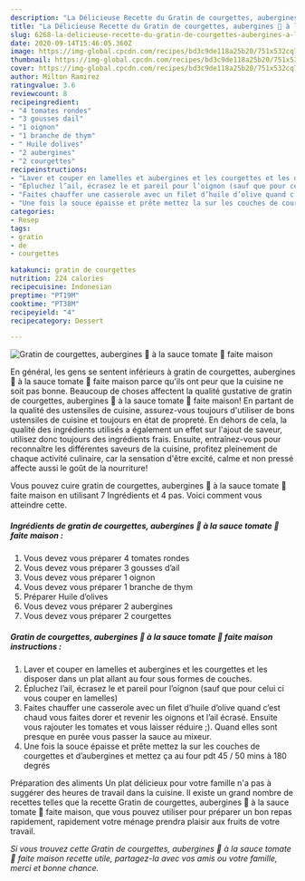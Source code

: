 ```yaml
---
description: "La Délicieuse Recette du Gratin de courgettes, aubergines 🍆 à la sauce tomate 🥫 faite maison"
title: "La Délicieuse Recette du Gratin de courgettes, aubergines 🍆 à la sauce tomate 🥫 faite maison"
slug: 6268-la-delicieuse-recette-du-gratin-de-courgettes-aubergines-a-la-sauce-tomate-faite-maison
date: 2020-09-14T15:46:05.360Z
image: https://img-global.cpcdn.com/recipes/bd3c9de118a25b20/751x532cq70/gratin-de-courgettes-aubergines-🍆-a-la-sauce-tomate-🥫-faite-maison-photo-principale-de-la-recette.jpg
thumbnail: https://img-global.cpcdn.com/recipes/bd3c9de118a25b20/751x532cq70/gratin-de-courgettes-aubergines-🍆-a-la-sauce-tomate-🥫-faite-maison-photo-principale-de-la-recette.jpg
cover: https://img-global.cpcdn.com/recipes/bd3c9de118a25b20/751x532cq70/gratin-de-courgettes-aubergines-🍆-a-la-sauce-tomate-🥫-faite-maison-photo-principale-de-la-recette.jpg
author: Milton Ramirez
ratingvalue: 3.6
reviewcount: 8
recipeingredient:
- "4 tomates rondes"
- "3 gousses dail"
- "1 oignon"
- "1 branche de thym"
- " Huile dolives"
- "2 aubergines"
- "2 courgettes"
recipeinstructions:
- "Laver et couper en lamelles et aubergines et les courgettes et les disposer dans un plat allant au four sous formes de couches."
- "Épluchez l’ail, écrasez le et pareil pour l’oignon (sauf que pour celui ci vous couper en lamelles)"
- "Faites chauffer une casserole avec un filet d’huile d’olive quand c’est chaud vous faites dorer et revenir les oignons et l’ail écrasé. Ensuite vous rajouter les tomates et vous laisser réduire ;). Quand elles sont presque en purée vous passer la sauce au mixeur."
- "Une fois la souce épaisse et prête mettez la sur les couches de courgettes et d’aubergines et mettez ça au four pdt 45 / 50 mins à 180 degrés"
categories:
- Resep
tags:
- gratin
- de
- courgettes

katakunci: gratin de courgettes 
nutrition: 224 calories
recipecuisine: Indonesian
preptime: "PT19M"
cooktime: "PT38M"
recipeyield: "4"
recipecategory: Dessert

---
```



![Gratin de courgettes, aubergines 🍆 à la sauce tomate 🥫 faite maison](https://img-global.cpcdn.com/recipes/bd3c9de118a25b20/751x532cq70/gratin-de-courgettes-aubergines-🍆-a-la-sauce-tomate-🥫-faite-maison-photo-principale-de-la-recette.jpg)

En général, les gens se sentent inférieurs à gratin de courgettes, aubergines 🍆 à la sauce tomate 🥫 faite maison parce qu'ils ont peur que la cuisine ne soit pas bonne. Beaucoup de choses affectent la qualité gustative de gratin de courgettes, aubergines 🍆 à la sauce tomate 🥫 faite maison! En partant de la qualité des ustensiles de cuisine, assurez-vous toujours d'utiliser de bons ustensiles de cuisine et toujours en état de propreté. En dehors de cela, la qualité des ingrédients utilisés a également un effet sur l'ajout de saveur, utilisez donc toujours des ingrédients frais. Ensuite, entraînez-vous pour reconnaître les différentes saveurs de la cuisine, profitez pleinement de chaque activité culinaire, car la sensation d'être excité, calme et non pressé affecte aussi le goût de la nourriture!

<!--inarticleads1-->

Vous pouvez cuire gratin de courgettes, aubergines 🍆 à la sauce tomate 🥫 faite maison en utilisant 7 Ingrédients et 4 pas. Voici comment vous atteindre cette.

##### Ingrédients de gratin de courgettes, aubergines 🍆 à la sauce tomate 🥫 faite maison :

1. Vous devez vous préparer 4 tomates rondes
1. Vous devez vous préparer 3 gousses d’ail
1. Vous devez vous préparer 1 oignon
1. Vous devez vous préparer 1 branche de thym
1. Préparer  Huile d’olives
1. Vous devez vous préparer 2 aubergines
1. Vous devez vous préparer 2 courgettes




<!--inarticleads2-->

##### Gratin de courgettes, aubergines 🍆 à la sauce tomate 🥫 faite maison instructions :

1. Laver et couper en lamelles et aubergines et les courgettes et les disposer dans un plat allant au four sous formes de couches.
1. Épluchez l’ail, écrasez le et pareil pour l’oignon (sauf que pour celui ci vous couper en lamelles)
1. Faites chauffer une casserole avec un filet d’huile d’olive quand c’est chaud vous faites dorer et revenir les oignons et l’ail écrasé. Ensuite vous rajouter les tomates et vous laisser réduire ;). Quand elles sont presque en purée vous passer la sauce au mixeur.
1. Une fois la souce épaisse et prête mettez la sur les couches de courgettes et d’aubergines et mettez ça au four pdt 45 / 50 mins à 180 degrés




<!--inarticleads1-->

<p>
Préparation des aliments Un plat délicieux pour votre famille n'a pas à suggérer des heures de travail dans la cuisine. Il existe un grand nombre de recettes telles que la recette Gratin de courgettes, aubergines 🍆 à la sauce tomate 🥫 faite maison, que vous pouvez utiliser pour préparer un bon repas rapidement, rapidement votre ménage prendra plaisir aux fruits de votre travail.
</p>

<p>
<i>Si vous trouvez cette Gratin de courgettes, aubergines 🍆 à la sauce tomate 🥫 faite maison recette utile, partagez-la avec vos amis ou votre famille, merci et bonne chance.</i>
</p>
